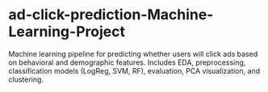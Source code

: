 # ad-click-prediction-Machine-Learning-Project
Machine learning pipeline for predicting whether users will click ads based on behavioral and demographic features. Includes EDA, preprocessing, classification models (LogReg, SVM, RF), evaluation, PCA visualization, and clustering.
